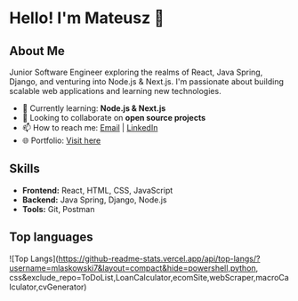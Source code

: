 # Hello! I'm Mateusz 👋

## About Me

Junior Software Engineer exploring the realms of React, Java Spring, Django, and venturing into Node.js & Next.js. I'm passionate about building scalable web applications and learning new technologies.

- 🌱 Currently learning: **Node.js & Next.js**
- 👯 Looking to collaborate on **open source projects**
- 📫 How to reach me: [Email](mailto:mtlaskowski7@gmail.com) | [LinkedIn](https://www.linkedin.com/in/mateusz-laskowski-42472a269?utm_source=share&utm_campaign=share_via&utm_content=profile&utm_medium=ios_app)
- 🌐 Portfolio: [Visit here](https://mlaskowski7.github.io/personalWebsite/)

## Skills

- **Frontend:** React, HTML, CSS, JavaScript
- **Backend:** Java Spring, Django, Node.js
- **Tools:** Git, Postman

## Top languages

![Top Langs](https://github-readme-stats.vercel.app/api/top-langs/?username=mlaskowski7&layout=compact&hide=powershell,python, css&exclude_repo=ToDoList,LoanCalculator,ecomSite,webScraper,macroCalculator,cvGenerator)


